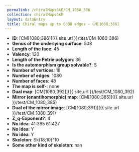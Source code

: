 ```yaml
--- 
 permalink: /chiralMaps6kE/CM_1080_386 
 collection: chiralMaps6kE
 layout: dataEntry
 title: Chiral maps up to 6000 edges - CM[1080;386]
---
```


- **ID**: [CM[1080;386]]({{ site.url }}/test/CM_1080_386)
- **Genus of the underlying surface**: 508
- **Length of the face**: 45
- **Valency**: 120
- **Length of the Petrie polygon**: 36
- **Is the automorphism group solvable?**: S
- **Number of vertices**: 18
- **Number of edges**: 1080
- **Number of faces**: 48
- **The map is self-**: none
- **Dual map**: [CM[1080;392]]({{ site.url }}/test/CM_1080_392)
- **Mirror (enantihomorphic) map**: [CM[1080;385]]({{ site.url }}/test/CM_1080_385)
- **Dual of the mirror image**: [CM[1080;391]]({{ site.url }}/test/CM_1080_391)
- **Z_q-Exponent?**: 4
- **No idea**:  41:385 61:427
- **No idea**: Y
- **No idea**: Y
- **Skeleton**: Sk(18;10)^10
- **Some other kind of skeleton**: nan
